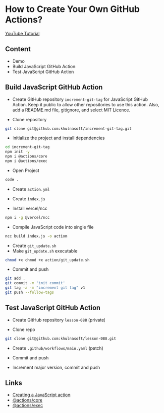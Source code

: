 # How to Create Your Own GitHub Actions?

[YouTube Tutorial](https://youtu.be/jwdG6D-AB1k)

## Content

- Demo
- Build JavaScript GitHub Action
- Test JavaScript GitHub Action


## Build JavaScript GitHub Action
- Create GitHub repository `increment-git-tag` for JavaScript GitHub Action. Keep it public to allow other repositories to use this action. Also, add a README.md file, gitignore, and select MIT Licence.

- Clone repository
```bash
git clone git@github.com:khulnasoft/increment-git-tag.git
```

- Initialize the project and install dependencies
```bash
cd increment-git-tag
npm init -y
npm i @actions/core
npm i @actions/exec
```

- Open Project
```bash
code .
```

- Create `action.yml`
- Create `index.js`

- Install vercel/ncc
```bash
npm i -g @vercel/ncc
```

- Compile JavaScript code into single file
```bash
ncc build index.js -o action
```

- Create `git_update.sh`
- Make `git_update.sh` executable
```bash
chmod +x chmod +x action/git_update.sh
```

- Commit and push
```bash
git add .
git commit -m 'init commit'
git tag -a -m "increment git tag" v1
git push --follow-tags
```

## Test JavaScript GitHub Action

- Create GitHub repository `lesson-088` (private)

- Clone repo
```bash
git clone git@github.com:khulnasoft/lesson-088.git
```

- Create `.github/workflows/main.yaml` (patch)

- Commit and push

- Increment major version, commit and push

## Links

- [Creating a JavaScript action](https://docs.github.com/en/actions/creating-actions/creating-a-javascript-action)
- [@actions/core](https://github.com/actions/toolkit/tree/master/packages/core)
- [@actions/exec](https://github.com/actions/toolkit/tree/master/packages/exec)
